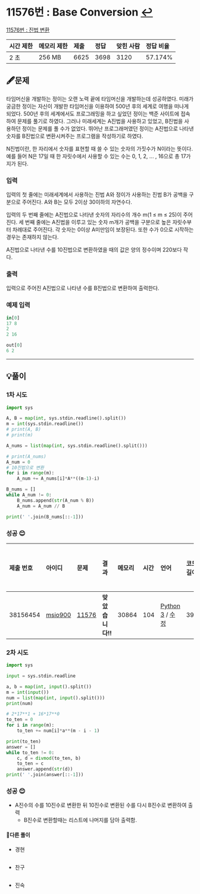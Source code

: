 # 11576번 : Base Conversion [↩](../../acmicpc)

[11576번 : 진법 변환](https://www.acmicpc.net/problem/11576)

| 시간 제한 | 메모리 제한 | 제출 | 정답 | 맞힌 사람 | 정답 비율 |
| :-------- | :---------- | :--- | :--- | :-------- | :-------- |
| 2 초      | 256 MB      | 6625 | 3698 | 3120      | 57.174%   |

## 🖋️문제

타임머신을 개발하는 정이는 오랜 노력 끝에 타임머신을 개발하는데 성공하였다. 미래가 궁금한 정이는 자신이 개발한 타임머신을 이용하여 500년 후의 세계로 여행을 떠나게 되었다. 500년 후의 세계에서도 프로그래밍을 하고 싶었던 정이는 백준 사이트에 접속하여 문제를 풀기로 하였다. 그러나 미래세계는 A진법을 사용하고 있었고, B진법을 사용하던 정이는 문제를 풀 수가 없었다. 뛰어난 프로그래머였던 정이는 A진법으로 나타낸 숫자를 B진법으로 변환시켜주는 프로그램을 작성하기로 하였다. 

N진법이란, 한 자리에서 숫자를 표현할 때 쓸 수 있는 숫자의 가짓수가 N이라는 뜻이다. 예를 들어 N은 17일 때 한 자릿수에서 사용할 수 있는 수는 0, 1, 2, ... , 16으로 총 17가지가 된다.

### 입력

입력의 첫 줄에는 미래세계에서 사용하는 진법 A와 정이가 사용하는 진법 B가 공백을 구분으로 주어진다. A와 B는 모두 2이상 30이하의 자연수다.

입력의 두 번째 줄에는 A진법으로 나타낸 숫자의 자리수의 개수 m(1 ≤ m ≤ 25)이 주어진다. 세 번째 줄에는 A진법을 이루고 있는 숫자 m개가 공백을 구분으로 높은 자릿수부터 차례대로 주어진다. 각 숫자는 0이상 A미만임이 보장된다. 또한 수가 0으로 시작하는 경우는 존재하지 않는다.

A진법으로 나타낸 수를 10진법으로 변환하였을 때의 값은 양의 정수이며 220보다 작다.

### 출력

입력으로 주어진 A진법으로 나타낸 수를 B진법으로 변환하여 출력한다.

### 예제 입력

```python
in[0]
17 8
2
2 16

out[0]
6 2
```

---

## 💡풀이
### 1차 시도

```python
import sys

A, B = map(int, sys.stdin.readline().split())
m = int(sys.stdin.readline())
# print(A, B)
# print(m)

A_nums = list(map(int, sys.stdin.readline().split()))

# print(A_nums)
A_num = 0
# 10진법으로 변환
for i in range(m):
    A_num += A_nums[i]*A**((m-1)-i)

B_nums = []
while A_num != 0:
    B_nums.append(str(A_num % B))
    A_num = A_num // B

print(' '.join(B_nums[::-1]))
```

### 성공 😊

| 제출 번호 | 아이디                                          | 문제                                           | 결과             | 메모리 | 시간 | 언어                                                         | 코드 길이 | 제출한 시간                    |
| :-------- | :---------------------------------------------- | :--------------------------------------------- | :--------------- | :----- | :--- | :----------------------------------------------------------- | :-------- | :----------------------------- |
| 38156454  | [msio900](https://www.acmicpc.net/user/msio900) | [11576](https://www.acmicpc.net/problem/11576) | **맞았습니다!!** | 30864  | 104  | [Python 3](https://www.acmicpc.net/source/38156454) / [수정](https://www.acmicpc.net/submit/11576/38156454) | 392       | [57초 전](javascript:void(0);) |

### 2차 시도

```python
import sys

input = sys.stdin.readline

a, b = map(int, input().split())
m = int(input())
num = list(map(int, input().split()))
print(num)

# 2*17**1 + 16*17**0
to_ten = 0
for i in range(m):
    to_ten += num[i]*a**(m - i - 1)

print(to_ten)
answer = []
while to_ten != 0:
    c, d = divmod(to_ten, b)
    to_ten = c
    answer.append(str(d))
print(' '.join(answer[::-1]))

```

### 성공 😊
- A진수의 수를 10진수로 변환한 뒤 10진수로 변환된 수를 다시 B진수로 변환하여 출력
  - B진수로 변환할때는 리스트에 나머지를 담아 출력함.

#### 🤝다른 풀이

* 경현

```java

```

* 찬구

```java

```

* 진숙

```java

```

